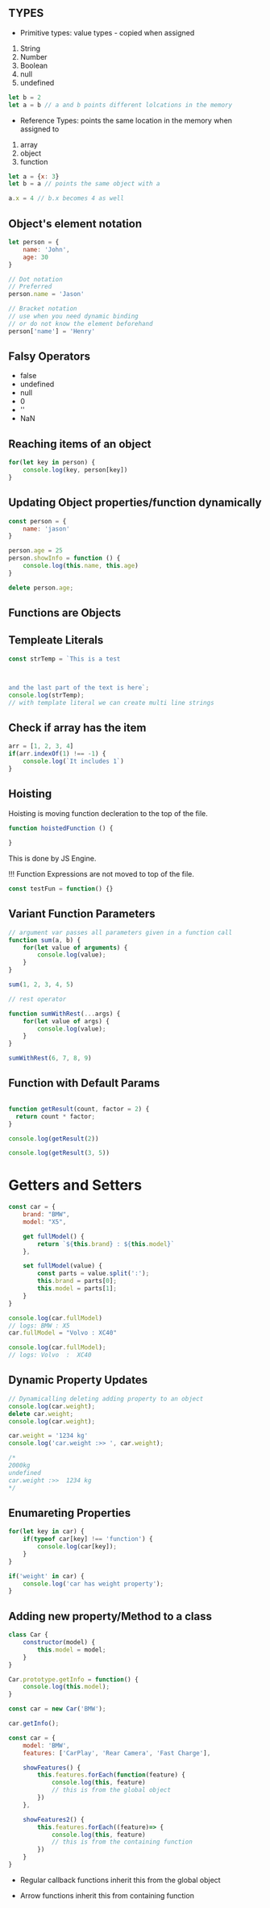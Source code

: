
## TYPES

- Primitive types: value types - copied when assigned

1. String
2. Number
3. Boolean
4. null
5. undefined

```js
let b = 2
let a = b // a and b points different lolcations in the memory
```

- Reference Types: points the same location in the memory when assigned to

1. array
2. object
3. function

```js
let a = {x: 3}
let b = a // points the same object with a

a.x = 4 // b.x becomes 4 as well
```


## Object's element notation

```js
let person = {
    name: 'John',
    age: 30
}

// Dot notation
// Preferred
person.name = 'Jason'

// Bracket notation
// use when you need dynamic binding
// or do not know the element beforehand
person['name'] = 'Henry'

```

## Falsy Operators

- false
- undefined
- null
- 0
- ''
- NaN


## Reaching items of an object

```js
for(let key in person) {
    console.log(key, person[key])
}
```


## Updating Object properties/function dynamically

```js
const person = {
    name: 'jason'
}

person.age = 25
person.showInfo = function () {
    console.log(this.name, this.age)
}

delete person.age;
```

## Functions are Objects


## Templeate Literals

```js
const strTemp = `This is a test



and the last part of the text is here`;
console.log(strTemp); 
// with template literal we can create multi line strings

```

## Check if array has the item

```js
arr = [1, 2, 3, 4]
if(arr.indexOf(1) !== -1) {
    console.log(`It includes 1`)
}

```

## Hoisting 

Hoisting is moving function decleration to the top of the file.

```js
function hoistedFunction () {
    
}
```

This is done by JS Engine.

!!! Function Expressions are not moved to top of the file.

```js
const testFun = function() {}
```



## Variant Function Parameters

```js
// argument var passes all parameters given in a function call
function sum(a, b) {
    for(let value of arguments) {
        console.log(value);
    }
}

sum(1, 2, 3, 4, 5)

// rest operator

function sumWithRest(...args) {
    for(let value of args) {
        console.log(value);
    }
}

sumWithRest(6, 7, 8, 9)
```


## Function with Default Params


```js

function getResult(count, factor = 2) {
  return count * factor;
}

console.log(getResult(2))

console.log(getResult(3, 5))
```


# Getters and Setters

```js
const car = {
    brand: "BMW",
    model: "X5",

    get fullModel() {
        return `${this.brand} : ${this.model}`
    },

    set fullModel(value) {
        const parts = value.split(':');
        this.brand = parts[0];
        this.model = parts[1];
    }
}

console.log(car.fullModel)
// logs: BMW : X5
car.fullModel = "Volvo : XC40"

console.log(car.fullModel);
// logs: Volvo  :  XC40

```

## Dynamic Property Updates


```js
// Dynamicalling deleting adding property to an object
console.log(car.weight);
delete car.weight;
console.log(car.weight);

car.weight = '1234 kg'
console.log('car.weight :>> ', car.weight);

/*
2000kg
undefined
car.weight :>>  1234 kg
*/
```

## Enumareting Properties

```js
for(let key in car) {
    if(typeof car[key] !== 'function') {
        console.log(car[key]);
    }
}

if('weight' in car) {
    console.log('car has weight property');
}

```

## Adding new property/Method to a class

```js
class Car {
    constructor(model) {
        this.model = model;
    }
}

Car.prototype.getInfo = function() {
    console.log(this.model);
}

const car = new Car('BMW');

car.getInfo();
```


```js
const car = {
    model: 'BMW',
    features: ['CarPlay', 'Rear Camera', 'Fast Charge'],

    showFeatures() {
        this.features.forEach(function(feature) {
            console.log(this, feature)
            // this is from the global object
        })
    },

    showFeatures2() {
        this.features.forEach((feature)=> {
            console.log(this, feature)
            // this is from the containing function
        })
    }
}
```
* Regular callback functions inherit this from the global object

* Arrow functions inherit this from containing function


